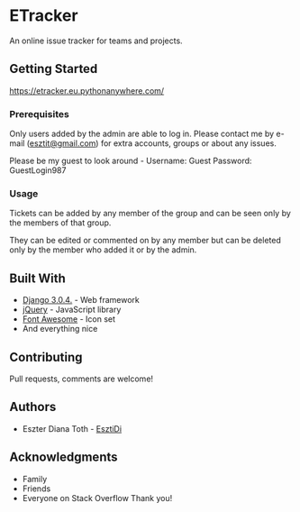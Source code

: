 # ETracker

An online issue tracker for teams and projects.

## Getting Started

https://etracker.eu.pythonanywhere.com/

### Prerequisites

Only users added by the admin are able to log in. Please contact me by e-mail (esztit@gmail.com) for extra accounts, groups or about any issues.

Please be my guest to look around - 
Username: Guest
Password: GuestLogin987

### Usage

Tickets can be added by any member of the group and can be seen only by the members of that group.

They can be edited or commented on by any member but can be deleted only by the member who added it or by the admin.

## Built With

* [Django 3.0.4.](https://www.djangoproject.com/) - Web framework
* [jQuery](https://jquery.com/) - JavaScript library
* [Font Awesome](https://fontawesome.com/) - Icon set
* And everything nice

## Contributing

Pull requests, comments are welcome!

## Authors

* Eszter Diana Toth - [EsztiDi](https://github.com/EsztiDi)

## Acknowledgments

* Family
* Friends
* Everyone on Stack Overflow
Thank you!
